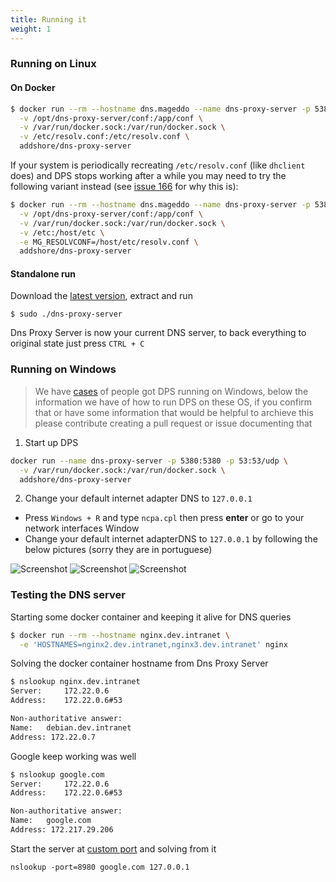 ```yaml
---
title: Running it
weight: 1
---
```


### Running on Linux

#### On Docker

```bash
$ docker run --rm --hostname dns.mageddo --name dns-proxy-server -p 5380:5380 \
  -v /opt/dns-proxy-server/conf:/app/conf \
  -v /var/run/docker.sock:/var/run/docker.sock \
  -v /etc/resolv.conf:/etc/resolv.conf \
  addshore/dns-proxy-server
```

If your system is periodically recreating `/etc/resolv.conf` (like `dhclient` does) and DPS stops working
after a while you may need to try the following variant instead (see
[issue 166](https://github.com/mageddo/dns-proxy-server/issues/166) for why this is):

```bash
$ docker run --rm --hostname dns.mageddo --name dns-proxy-server -p 5380:5380 \
  -v /opt/dns-proxy-server/conf:/app/conf \
  -v /var/run/docker.sock:/var/run/docker.sock \
  -v /etc:/host/etc \
  -e MG_RESOLVCONF=/host/etc/resolv.conf \
  addshore/dns-proxy-server
```

#### Standalone run

Download the [latest version](https://github.com/mageddo/dns-proxy-server/releases), extract and run

	$ sudo ./dns-proxy-server

Dns Proxy Server is now your current DNS server, to back everything to original state just press `CTRL + C`

### Running on Windows

> We have [cases](https://github.com/mageddo/dns-proxy-server/issues/66) of people got DPS running on Windows,
below the information we have of how to run DPS on these OS, if you confirm that or have some information that
would be helpful to archieve this please contribute creating a pull request or issue documenting that

1. Start up DPS
```bash
docker run --name dns-proxy-server -p 5380:5380 -p 53:53/udp \
  -v /var/run/docker.sock:/var/run/docker.sock \ 
  addshore/dns-proxy-server
```

2. Change your default internet adapter DNS to `127.0.0.1`

* Press `Windows + R` and type `ncpa.cpl` then press **enter** or go to your network interfaces Window
* Change your default internet adapterDNS to `127.0.0.1` by following the below 
pictures (sorry they are in portuguese)

![Screenshot](https://i.imgur.com/1goUHp0.png?width=10pc&classes=shadow)
![Screenshot](https://i.imgur.com/XKM7JwN.png?width=10pc&classes=shadow)
![Screenshot](https://i.imgur.com/EFno6F6.png?width=10pc&classes=shadow)

### Testing the DNS server

Starting some docker container and keeping it alive for DNS queries

```bash
$ docker run --rm --hostname nginx.dev.intranet \
  -e 'HOSTNAMES=nginx2.dev.intranet,nginx3.dev.intranet' nginx
```

Solving the docker container hostname from Dns Proxy Server

```bash
$ nslookup nginx.dev.intranet
Server:		172.22.0.6
Address:	172.22.0.6#53

Non-authoritative answer:
Name:	debian.dev.intranet
Address: 172.22.0.7
```

Google keep working was well

```bash
$ nslookup google.com
Server:		172.22.0.6
Address:	172.22.0.6#53

Non-authoritative answer:
Name:	google.com
Address: 172.217.29.206
```

Start the server at [custom port](#configure-your-dns) and solving from it

	nslookup -port=8980 google.com 127.0.0.1
